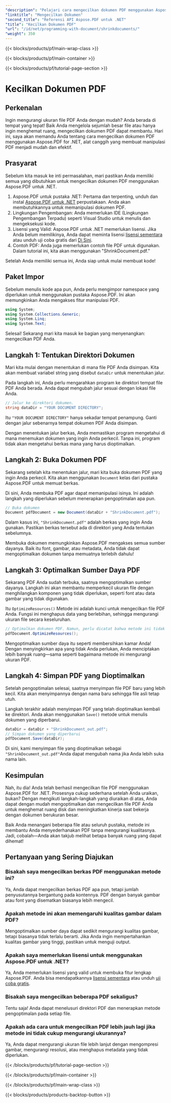 ```yaml
---
"description": "Pelajari cara mengecilkan dokumen PDF menggunakan Aspose.PDF untuk .NET dalam panduan langkah demi langkah ini. Optimalkan sumber daya PDF dan kurangi ukuran file tanpa mengurangi kualitas."
"linktitle": "Mengecilkan Dokumen"
"second_title": "Referensi API Aspose.PDF untuk .NET"
"title": "Kecilkan Dokumen PDF"
"url": "/id/net/programming-with-document/shrinkdocuments/"
"weight": 350
---
```


{{< blocks/products/pf/main-wrap-class >}}

{{< blocks/products/pf/main-container >}}

{{< blocks/products/pf/tutorial-page-section >}}

# Kecilkan Dokumen PDF

## Perkenalan

Ingin mengurangi ukuran file PDF Anda dengan mudah? Anda berada di tempat yang tepat! Baik Anda mengelola sejumlah besar file atau hanya ingin menghemat ruang, mengecilkan dokumen PDF dapat membantu. Hari ini, saya akan memandu Anda tentang cara mengecilkan dokumen PDF menggunakan Aspose.PDF for .NET, alat canggih yang membuat manipulasi PDF menjadi mudah dan efektif.

## Prasyarat

Sebelum kita masuk ke inti permasalahan, mari pastikan Anda memiliki semua yang dibutuhkan untuk mengecilkan dokumen PDF menggunakan Aspose.PDF untuk .NET.

1. Aspose.PDF untuk pustaka .NET: Pertama dan terpenting, unduh dan instal [Aspose.PDF untuk .NET](https://releases.aspose.com/pdf/net/) perpustakaan. Anda akan membutuhkannya untuk memanipulasi dokumen PDF.
2. Lingkungan Pengembangan: Anda memerlukan IDE (Lingkungan Pengembangan Terpadu) seperti Visual Studio untuk menulis dan mengeksekusi kode.
3. Lisensi yang Valid: Aspose.PDF untuk .NET memerlukan lisensi. Jika Anda belum memilikinya, Anda dapat meminta lisensi [lisensi sementara](https://purchase.aspose.com/temporary-license/) atau unduh uji coba gratis dari [Di Sini](https://releases.aspose.com/).
4. Contoh PDF: Anda juga memerlukan contoh file PDF untuk digunakan. Dalam tutorial ini, kita akan menggunakan "ShrinkDocument.pdf."

Setelah Anda memiliki semua ini, Anda siap untuk mulai membuat kode!


## Paket Impor

Sebelum menulis kode apa pun, Anda perlu mengimpor namespace yang diperlukan untuk menggunakan pustaka Aspose.PDF. Ini akan memungkinkan Anda mengakses fitur manipulasi PDF.

```csharp
using System;
using System.Collections.Generic;
using System.Linq;
using System.Text;
```

Selesai! Sekarang mari kita masuk ke bagian yang menyenangkan: mengecilkan PDF Anda.

## Langkah 1: Tentukan Direktori Dokumen

Mari kita mulai dengan menentukan di mana file PDF Anda disimpan. Kita akan membuat variabel string yang disebut `dataDir` untuk menentukan jalur.

Pada langkah ini, Anda perlu mengarahkan program ke direktori tempat file PDF Anda berada. Anda dapat mengubah jalur sesuai dengan lokasi file Anda.

```csharp
// Jalur ke direktori dokumen.
string dataDir = "YOUR DOCUMENT DIRECTORY";
```

Itu `"YOUR DOCUMENT DIRECTORY"` hanya sekadar tempat penampung. Ganti dengan jalur sebenarnya tempat dokumen PDF Anda disimpan.

Dengan menentukan jalur berkas, Anda memastikan program mengetahui di mana menemukan dokumen yang ingin Anda perkecil. Tanpa ini, program tidak akan mengetahui berkas mana yang harus dioptimalkan.


## Langkah 2: Buka Dokumen PDF

Sekarang setelah kita menentukan jalur, mari kita buka dokumen PDF yang ingin Anda perkecil. Kita akan menggunakan `Document` kelas dari pustaka Aspose.PDF untuk memuat berkas.

Di sini, Anda membuka PDF agar dapat memanipulasi isinya. Ini adalah langkah yang diperlukan sebelum menerapkan pengoptimalan apa pun.

```csharp
// Buka dokumen
Document pdfDocument = new Document(dataDir + "ShrinkDocument.pdf");
```

Dalam kasus ini, `"ShrinkDocument.pdf"` adalah berkas yang ingin Anda gunakan. Pastikan berkas tersebut ada di direktori yang Anda tentukan sebelumnya.

Membuka dokumen memungkinkan Aspose.PDF mengakses semua sumber dayanya. Baik itu font, gambar, atau metadata, Anda tidak dapat mengoptimalkan dokumen tanpa memuatnya terlebih dahulu!

## Langkah 3: Optimalkan Sumber Daya PDF

Sekarang PDF Anda sudah terbuka, saatnya mengoptimalkan sumber dayanya. Langkah ini akan membantu memperkecil ukuran file dengan menghilangkan komponen yang tidak diperlukan, seperti font atau data gambar yang tidak digunakan.

Itu `OptimizeResources()` Metode ini adalah kunci untuk mengecilkan file PDF Anda. Fungsi ini menghapus data yang berlebihan, sehingga mengurangi ukuran file secara keseluruhan.

```csharp
// Optimalkan dokumen PDF. Namun, perlu dicatat bahwa metode ini tidak dapat menjamin penyusutan dokumen.
pdfDocument.OptimizeResources();
```

Mengoptimalkan sumber daya itu seperti membersihkan kamar Anda! Dengan menyingkirkan apa yang tidak Anda perlukan, Anda menciptakan lebih banyak ruang—sama seperti bagaimana metode ini mengurangi ukuran PDF.

## Langkah 4: Simpan PDF yang Dioptimalkan

Setelah pengoptimalan selesai, saatnya menyimpan file PDF baru yang lebih kecil. Kita akan menyimpannya dengan nama baru sehingga file asli tetap utuh.

Langkah terakhir adalah menyimpan PDF yang telah dioptimalkan kembali ke direktori. Anda akan menggunakan `Save()` metode untuk menulis dokumen yang diperbarui.

```csharp
dataDir = dataDir + "ShrinkDocument_out.pdf";
// Simpan dokumen yang diperbarui
pdfDocument.Save(dataDir);
```

Di sini, kami menyimpan file yang dioptimalkan sebagai `"ShrinkDocument_out.pdf"`Anda dapat mengubah nama jika Anda lebih suka nama lain.

## Kesimpulan

Nah, itu dia! Anda telah berhasil mengecilkan file PDF menggunakan Aspose.PDF for .NET. Prosesnya cukup sederhana setelah Anda uraikan, bukan? Dengan mengikuti langkah-langkah yang diuraikan di atas, Anda dapat dengan mudah mengoptimalkan dan mengecilkan file PDF Anda untuk menghemat ruang disk dan meningkatkan kinerja saat bekerja dengan dokumen berukuran besar.

Baik Anda menangani beberapa file atau seluruh pustaka, metode ini membantu Anda menyederhanakan PDF tanpa mengurangi kualitasnya. Jadi, cobalah—Anda akan takjub melihat betapa banyak ruang yang dapat dihemat!

## Pertanyaan yang Sering Diajukan

### Bisakah saya mengecilkan berkas PDF menggunakan metode ini?
Ya, Anda dapat mengecilkan berkas PDF apa pun, tetapi jumlah penyusutannya bergantung pada kontennya. PDF dengan banyak gambar atau font yang disematkan biasanya lebih mengecil.

### Apakah metode ini akan memengaruhi kualitas gambar dalam PDF?
Mengoptimalkan sumber daya dapat sedikit mengurangi kualitas gambar, tetapi biasanya tidak terlalu berarti. Jika Anda ingin mempertahankan kualitas gambar yang tinggi, pastikan untuk menguji output.

### Apakah saya memerlukan lisensi untuk menggunakan Aspose.PDF untuk .NET?
Ya, Anda memerlukan lisensi yang valid untuk membuka fitur lengkap Aspose.PDF. Anda bisa mendapatkannya [lisensi sementara](https://purchase.aspose.com/temporary-license/) atau unduh [uji coba gratis](https://releases.aspose.com/).

### Bisakah saya mengecilkan beberapa PDF sekaligus?
Tentu saja! Anda dapat menelusuri direktori PDF dan menerapkan metode pengoptimalan pada setiap file.

### Apakah ada cara untuk mengecilkan PDF lebih jauh lagi jika metode ini tidak cukup mengurangi ukurannya?
Ya, Anda dapat mengurangi ukuran file lebih lanjut dengan mengompresi gambar, mengurangi resolusi, atau menghapus metadata yang tidak diperlukan.

{{< /blocks/products/pf/tutorial-page-section >}}

{{< /blocks/products/pf/main-container >}}

{{< /blocks/products/pf/main-wrap-class >}}

{{< blocks/products/products-backtop-button >}}